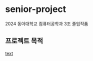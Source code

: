 # senior-project
2024 동아대학교 컴퓨터공학과 3조 졸업작품

## 프로젝트 목적

<!-- <img width="453" alt="image" src="https://github.com/indextrown/senior-project/assets/69367698/437a736d-bf3c-4418-923e-02dcfaa0824f"> -->

[text](Documents)